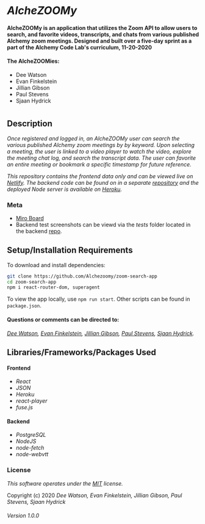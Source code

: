 # _AlcheZOOMy_

#### **AlcheZOOMy** is an application that utilizes the Zoom API to allow users to search, and favorite videos, transcripts, and chats from various published Alchemy zoom meetings. Designed and built over a five-day sprint as a part of the Alchemy Code Lab's curriculum, 11-20-2020

#### **The AlcheZOOMies**:
- Dee Watson
- Evan Finkelstein
- Jillian Gibson
- Paul Stevens
- Sjaan Hydrick

#
## Description

_Once registered and logged in, an AlcheZOOMy user can search the various published Alchemy zoom meetings by by keyword. Upon selecting a meeting, the user is linked to a video player to watch the video, explore the meeting chat log, and search the transcript data. The user can favorite an entire meeting or bookmark a specific timestamp for future reference._

_This repository contains the frontend data only and can be viewed live on [Netlify](https://alchezoomy.netlify.app/). The backend code can be found on in a separate [repository](https://github.com/Alchezoomy/zoom-search-sql) and the deployed Node server is available on [Heroku](https://alchezoomy.herokuapp.com/)._

### Meta
- [Miro Board](https://miro.com/app/board/o9J_kgdqUNg=/)
- Backend test screenshots can be viewd via the _tests_ folder located in the backend [repo](https://github.com/Alchezoomy/zoom-search-sql/blob/main/__tests__/8%20passing%20jest%20tests.png).

## Setup/Installation Requirements

To download and install dependencies:

```bash
git clone https://github.com/Alchezoomy/zoom-search-app
cd zoom-search-app
npm i react-router-dom, superagent
```

To view the app locally, use `npm run start`. Other scripts can be found in `package.json`.


#### Questions or comments can be directed to:
_[Dee Watson](dlarkinwatson@gmail.com), [Evan Finkelstein](evanfinkelstein91@gmail.com), [Jillian Gibson](jillian.l.gibson@gmail.com), [Paul Stevens](paul.stevens.developer@gmail.com), [Sjaan Hydrick](sjaanahydrick@gmail.com)._

## Libraries/Frameworks/Packages Used

#### Frontend
* _React_
* _JSON_
* _Heroku_
* _react-player_
* _fuse.js_
#### Backend
* _PostgreSQL_
* _NodeJS_
* _node-fetch_
* _node-webvtt_


### License

*_This software operates under the [MIT](https://en.wikipedia.org/wiki/MIT_License) license._*

Copyright (c) 2020 _Dee Watson, Evan Finkelstein, Jillian Gibson, Paul Stevens, Sjaan Hydrick_

###### Version 1.0.0
